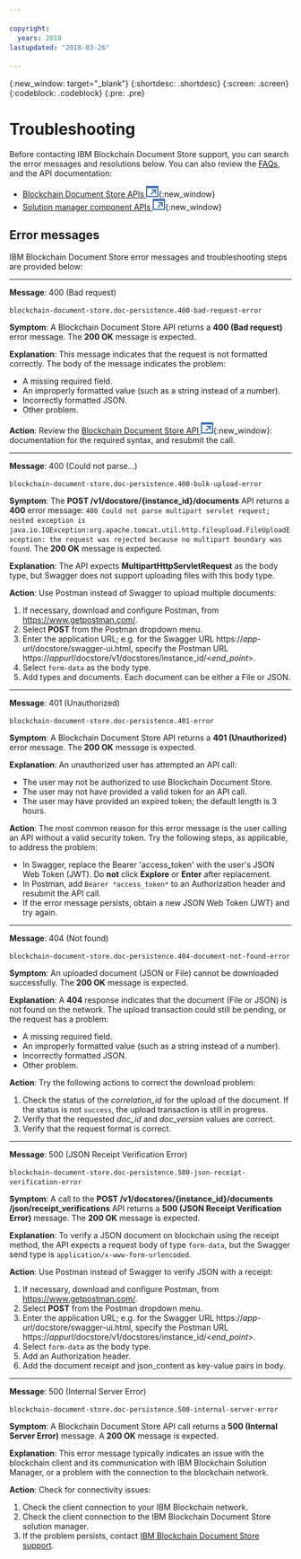 ```yaml
---

copyright:
  years: 2018
lastupdated: "2018-03-26"

---
```


{:new_window: target="_blank"}
{:shortdesc: .shortdesc}
{:screen: .screen}
{:codeblock: .codeblock}
{:pre: .pre}


# Troubleshooting

Before contacting IBM Blockchain Document Store support, you can search the
error messages and resolutions below. You can also review the [FAQs](FAQ.md), and
the API documentation:

- [Blockchain Document Store APIs ![External link icon](images/launch-glyph.svg "External link icon")](https://stage.pbsa-dev1.us-south.containers.mybluemix.net/docstore/swagger-ui.html){:new_window}
- [Solution manager component APIs ![External link icon](images/launch-glyph.svg "External link icon")](https://dev.pbsa-dev1.us-south.containers.mybluemix.net/onboarding/swagger/#/){:new_window}


## Error messages

IBM Blockchain Document Store error messages and troubleshooting steps are provided
below:

----------

**Message**: 400 (Bad request)

`blockchain-document-store.doc-persistence.400-bad-request-error`

**Symptom**: A Blockchain Document Store API returns a **400 (Bad request)** error message.
The **200 OK** message is expected.

**Explanation**: This message indicates that the request is not formatted correctly. The body
of the message indicates the problem:
- A missing required field.
- An improperly formatted value (such as a string instead of a number).
- Incorrectly formatted JSON.
- Other problem.

**Action**: Review the [Blockchain Document Store API ![External link icon](images/launch-glyph.svg "External link icon")](https://stage.pbsa-dev1.us-south.containers.mybluemix.net/docstore/swagger-ui.html){:new_window}:
documentation for the required syntax, and resubmit the call.

----------

**Message**: 400 (Could not parse...)

`blockchain-document-store.doc-persistence.400-bulk-upload-error`

**Symptom**: The **POST /v1/docstore/{instance_id}/documents** API
returns a **400** error message: `400 Could not parse multipart servlet request; nested exception is java.io.IOException:org.apache.tomcat.util.http.fileupload.FileUploadException: the request was rejected because
no multipart boundary was found`. The **200 OK** message is expected.

**Explanation**: The API expects **MultipartHttpServletRequest** as the body type, but Swagger does not
support uploading files with this body type.

**Action**: Use Postman instead of Swagger to upload multiple documents:
1. If necessary, download and configure Postman, from https://www.getpostman.com/.
2. Select **POST** from the Postman dropdown menu.
2. Enter the application URL; e.g. for the Swagger URL https://*app-url*/docstore/swagger-ui.html, specify the Postman URL https://*appurl*/docstore/v1/docstores/instance_id/&lt;*end_point*&gt;.
3. Select `form-data` as the body type.
4. Add types and documents. Each document can be either a File or JSON.

----------

**Message**: 401 (Unauthorized)

`blockchain-document-store.doc-persistence.401-error`

**Symptom**: A Blockchain Document Store API returns a **401 (Unauthorized)**
error message. The **200 OK** message is expected.

**Explanation**: An unauthorized user has attempted an API call:
- The user may not be authorized to use Blockchain Document Store.
- The user may not have provided a valid token for an API call.
- The user may have provided an expired token; the default length is 3 hours.

**Action**: The most common reason for this error message is the user calling an API without a
valid security token. Try the following steps, as applicable, to address the problem:
- In Swagger, replace the Bearer 'access_token' with the user's JSON Web Token (JWT). Do **not** click **Explore** or **Enter** after replacement.
- In Postman, add `Bearer *access_token*` to an Authorization header and resubmit
the API call.
- If the error message persists, obtain a new JSON Web Token (JWT) and try again.

----------

**Message**: 404 (Not found)

`blockchain-document-store.doc-persistence.404-document-not-found-error`

**Symptom**: An uploaded document (JSON or File) cannot be downloaded successfully.
The **200 OK** message is expected.

**Explanation**: A **404** response indicates that the document (File or JSON)
is not found on the network. The upload transaction could still be pending,
or the request has a problem:
- A missing required field.
- An improperly formatted value (such as a string instead of a number).
- Incorrectly formatted JSON.
- Other problem.

**Action**: Try the following actions to correct the download problem:
1. Check the status of the *correlation_id* for the upload of the document.
If the status is not `success`, the upload transaction is still in progress.
2. Verify that the requested *doc_id* and *doc_version* values are correct.
3. Verify that the request format is correct.

---------

**Message**: 500 (JSON Receipt Verification Error)

`blockchain-document-store.doc-persistence.500-json-receipt-verification-error`

**Symptom**: A call to the **POST /v1/docstores/{instance_id}/documents
/json/receipt_verifications** API returns a **500 (JSON Receipt Verification Error)**
 message. The **200 OK** message is expected.

**Explanation**: To verify a JSON document on blockchain using the receipt method,
the API expects a request body of type `form-data`, but the Swagger send type is
`application/x-www-form-urlencoded`.

**Action**: Use Postman instead of Swagger to verify JSON with a receipt:
1. If necessary, download and configure Postman, from https://www.getpostman.com/.
2. Select **POST** from the Postman dropdown menu.
3. Enter the application URL; e.g. for the Swagger URL https://*app-url*/docstore/swagger-ui.html, specify the Postman URL  https://*appurl*/docstore/v1/docstores/instance_id/&lt;*end_point*&gt;.
4. Select `form-data` as the body type.
5. Add an Authorization header.
6. Add the document receipt and json_content as key-value pairs in body.

---------

**Message**: 500 (Internal Server Error)

`blockchain-document-store.doc-persistence.500-internal-server-error`

**Symptom**: A Blockchain Document Store API call returns a **500 (Internal
  Server Error)** message. A **200 OK** message is expected.

**Explanation**: This error message typically indicates an issue with the
blockchain client and its communication with IBM Blockchain Solution Manager, or
a problem with the connection to the blockchain network.

**Action**: Check for connectivity issues:
1. Check the client connection to your IBM Blockchain network.
2. Check the client connection to the IBM Blockchain Document Store solution manager.
3. If the problem persists, contact [IBM Blockchain Document Store support](support.md).
